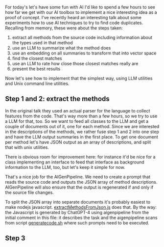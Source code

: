 For today's let's have some fun with AI I'd like to spend a few hours to see how far we get with our AI toolbox
to implement a nice interesting idea as a proof of concept. I've recently heard an interesting talk about some
experiments how to use AI techniques to try to find code duplicates. Recalling from memory, these were about the
steps taken:

1. extract all methods from the source code including information about the types used in that method
2. use an LLM to summarize what the method does
3. use an embedding on all summaries to transform that into vector space
4. find the closest matches
5. use an LLM to rate how close those closest matches really are
6. present the best results

Now let's see how to implement that the simplest way, using LLM utilities and Unix command line utilities.

## Step 1 and 2: extract the methods

In the original talk they used an actual parser for the language to collect features from the code. That's way more 
than a few hours, so we try to use a LLM for that, too. So we want to feed all classes to the LLM and get a couple 
of documents out of it, one for each method. Since we are interested in the descriptions of the methods, we rather 
fuse step 1 and 2 into one step and have the LLM output summaries in the first place. To get one document per method 
let's have JSON output as an array of descriptions, and split that with unix utilities.

There is obvious room for improvement here: for instance it'd be nice for a class implementing an interface to feed 
that interface as background information to the LLM, too, but let's keep it simple for now.

That's a nice job for the AIGenPipeline. We need to create a prompt that reads the source code and outputs the JSON
array of method descriptions. AIGenPipeline will also ensure that the output is regenerated if and only if the 
source file changes.

To split the JSON array into separate documents it's probably easiest to make nodejs javascript.
[extractMethodsFromJson.js](extractMethodsFromJson.js) does that. By the way: the Javascript is generated by
ChatGPT-4 using aigenpipeline from the initial comment in this file: it describes the task and the aigenpipeline
scans from script [generatecode.sh](generatecode.sh) where such prompts need to be executed.

## Step 3
